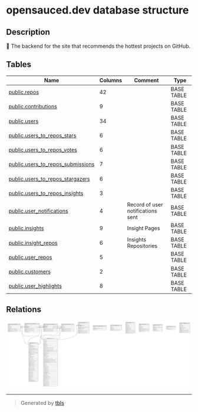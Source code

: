 # opensauced.dev database structure

## Description

🍕 The backend for the site that recommends the hottest projects on GitHub.

## Tables

| Name                                                                      | Columns | Comment                           | Type       |
| ------------------------------------------------------------------------- | ------- | --------------------------------- | ---------- |
| [public.repos](public.repos.md)                                           | 42      |                                   | BASE TABLE |
| [public.contributions](public.contributions.md)                           | 9       |                                   | BASE TABLE |
| [public.users](public.users.md)                                           | 34      |                                   | BASE TABLE |
| [public.users_to_repos_stars](public.users_to_repos_stars.md)             | 6       |                                   | BASE TABLE |
| [public.users_to_repos_votes](public.users_to_repos_votes.md)             | 6       |                                   | BASE TABLE |
| [public.users_to_repos_submissions](public.users_to_repos_submissions.md) | 7       |                                   | BASE TABLE |
| [public.users_to_repos_stargazers](public.users_to_repos_stargazers.md)   | 6       |                                   | BASE TABLE |
| [public.users_to_repos_insights](public.users_to_repos_insights.md)       | 3       |                                   | BASE TABLE |
| [public.user_notifications](public.user_notifications.md)                 | 4       | Record of user notifications sent | BASE TABLE |
| [public.insights](public.insights.md)                                     | 9       | Insight Pages                     | BASE TABLE |
| [public.insight_repos](public.insight_repos.md)                           | 6       | Insights Repositories             | BASE TABLE |
| [public.user_repos](public.user_repos.md)                                 | 5       |                                   | BASE TABLE |
| [public.customers](public.customers.md)                                   | 2       |                                   | BASE TABLE |
| [public.user_highlights](public.user_highlights.md)                       | 8       |                                   | BASE TABLE |

## Relations

![er](schema.svg)

---

> Generated by [tbls](https://github.com/k1LoW/tbls)
